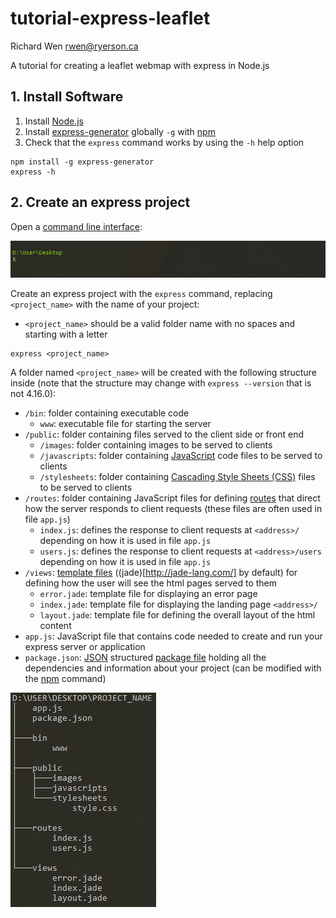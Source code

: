 # tutorial-express-leaflet

Richard Wen <rwen@ryerson.ca>  
  
A tutorial for creating a leaflet webmap with express in Node.js

## 1. Install Software

1. Install [Node.js](https://nodejs.org/)
2. Install [express-generator](https://www.npmjs.com/package/express-generator) globally `-g` with [npm](https://docs.npmjs.com/cli/install)
3. Check that the `express` command works by using the `-h` help option

```
npm install -g express-generator
express -h
```

## 2. Create an express project

Open a [command line interface](https://en.wikipedia.org/wiki/Command-line_interface):

![command_line](images/command_line.gif)

Create an express project with the `express` command, replacing `<project_name>` with the name of your project:

* `<project_name>` should be a valid folder name with no spaces and starting with a letter

```
express <project_name>
```

A folder named `<project_name>` will be created with the following structure inside (note that the structure may change with `express --version` that is not 4.16.0):

* `/bin`: folder containing executable code
	* `www`: executable file for starting the server
* `/public`: folder containing files served to the client side or front end
	* `/images`: folder containing images to be served to clients
	* `/javascripts`: folder containing [JavaScript](https://www.w3schools.com/js/) code files to be served to clients
	* `/stylesheets`: folder containing [Cascading Style Sheets (CSS)](https://www.w3schools.com/css/) files to be served to clients
* `/routes`: folder containing JavaScript files for defining [routes](https://expressjs.com/en/guide/routing.html) that direct how the server responds to client requests (these files are often used in file `app.js`)
	* `index.js`: defines the response to client requests at `<address>/` depending on how it is used in file `app.js`
	* `users.js`: defines the response to client requests at `<address>/users` depending on how it is used in file `app.js`
* `/views`: [template files](https://expressjs.com/en/guide/using-template-engines.html) ((jade)[http://jade-lang.com/] by default) for defining how the user will see the html pages served to them
	* `error.jade`: template file for displaying an error page
	* `index.jade`: template file for displaying the landing page `<address>/`
	* `layout.jade`: template file for defining the overall layout of the html content
* `app.js`: JavaScript file that contains code needed to create and run your express server or application
* `package.json`: [JSON](https://www.json.org/) structured [package file](https://docs.npmjs.com/files/package.json) holding all the dependencies and information about your project (can be modified with the [npm](https://docs.npmjs.com/cli/npm) command)

![project_structure](images/project_structure.png)

## 